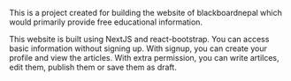 This is a project created for building the website of blackboardnepal which would primarily provide free educational information. 

This website is built using NextJS and react-bootstrap. You can access basic information without signing up. With signup, you can create your profile and view the articles. With extra permission, you can write artilces, edit them, publish them or save them as draft.
